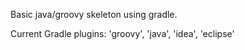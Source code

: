 Basic java/groovy skeleton using gradle.

Current Gradle plugins:
'groovy', 'java', 'idea', 'eclipse'
